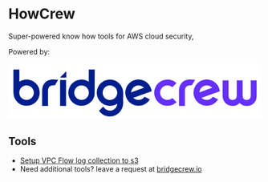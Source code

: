 # HowCrew
Super-powered know how tools for AWS cloud security, 

Powered by:

![bridgecrew](logo.png)

## Tools
* [Setup VPC Flow log collection to s3](setup-vpc-flow-logs/setup-vpc-flow-logs.md)
* Need additional tools? leave a request at [bridgecrew.io](https://www.bridgecrew.io/)
